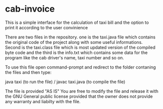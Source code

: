# cab-invoice

This is a simple interface for the calculation of taxi bill and the option to print it according to the user convinience

There are two files in the repository.
one is the taxi.java file which contains the original code of the project along with some useful informations.
Second is the taxi.class file which is most updated version of the compiled byte code and 
the third is the info.txt which contains some data for the program like the cab driver's name,
taxi number and so on.

To use this file open command-prompt and redirect to the folder contaning the files and then type:

java taxi (to run the file)
 / javac taxi.java (to compile the file)

The file is provided "AS IS"
You are free to modify the file and release it with the GNU General public license provided
that the owner does not provide any warranty and liabilty with the file.
